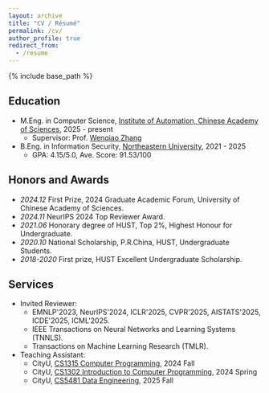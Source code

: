 ```yaml
---
layout: archive
title: "CV / Résumé"
permalink: /cv/
author_profile: true
redirect_from:
  - /resume
---
```


{% include base_path %}


## Education

* M.Eng. in Computer Science, [Institute of Automation, Chinese Academy of Sciences](https://english.ia.cas.cn/), 2025 - present
  * Supervisor: Prof. [Wenqiao Zhang](https://person.zju.edu.cn/wenqiao)
* B.Eng. in Information Security, [Northeastern University](https://english.neu.edu.cn/), 2021 - 2025
  * GPA: 4.15/5.0, Ave. Score: 91.53/100



## Honors and Awards
- *2024.12*  First Prize, 2024 Graduate Academic Forum, University of Chinese Academy of Sciences.
- *2024.11*  NeurIPS 2024 Top Reviewer Award.
- *2021.06*  Honorary degree of HUST, Top 2%, Highest Honour for Undergraduate.
- *2020.10*  National Scholarship, P.R.China, HUST, Undergraduate Students.
- *2018-2020*  First prize, HUST Excellent Undergraduate Scholarship.
<!-- - *2016.10* Second prize, National (Senior) High School Mathematical Competition of China. -->
   

## Services
- Invited Reviewer:
  - EMNLP'2023, NeurIPS'2024, ICLR'2025, CVPR'2025, AISTATS'2025, ICDE'2025, ICML'2025.
  <!-- - AIM-FM workshop@NeurIPS'2024. -->
  - IEEE Transactions on Neural Networks and Learning Systems (TNNLS).
  - Transactions on Machine Learning Research (TMLR).
- Teaching Assistant:
  - CityU, [CS1315 Computer Programming](https://www.cityu.edu.hk/catalogue/ug/current/course/CS1315.htm), 2024 Fall
  - CityU, [CS1302 Introduction to Computer Programming](https://www.cityu.edu.hk/catalogue/ug/202021/course/CS1302.htm), 2024 Spring
  - CityU, [CS5481 Data Engineering](https://www.cityu.edu.hk/catalogue/pg/202425/course/CS5481.htm), 2025 Fall

